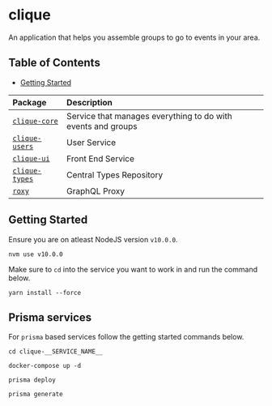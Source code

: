 # clique
An application that helps you assemble groups to go to events in your area.

## Table of Contents
* [Getting Started](#getting-started)

| Package       | Description  |
| :------------- | :------------|
| [`clique-core`](https://github.com/abhiaiyer91/clique/tree/master/clique-core) | Service that manages everything to do with events and groups |
| [`clique-users`](https://github.com/abhiaiyer91/clique/tree/master/clique-users) | User Service |
| [`clique-ui`](https://github.com/abhiaiyer91/clique/tree/master/clique-ui) | Front End Service |
| [`clique-types`](https://github.com/abhiaiyer91/clique/tree/master/clique-types) | Central Types Repository |
| [`roxy`](https://github.com/abhiaiyer91/clique/tree/master/roxy) | GraphQL Proxy |

## Getting Started

Ensure you are on atleast NodeJS version `v10.0.0`.

`nvm use v10.0.0`

Make sure to `cd` into the service you want to work in and run the command below.

`yarn install --force`

## Prisma services

For `prisma` based services follow the getting started commands below.

`cd clique-__SERVICE_NAME__`

`docker-compose up -d`

`prisma deploy`

`prisma generate`

